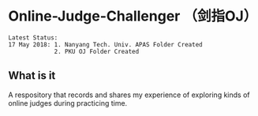 # Online-Judge-Challenger （剑指OJ）
    Latest Status:
    17 May 2018: 1. Nanyang Tech. Univ. APAS Folder Created
                 2. PKU OJ Folder Created
                 
What is it
----------
A respository that records and shares my experience of exploring kinds of online judges during practicing time.

